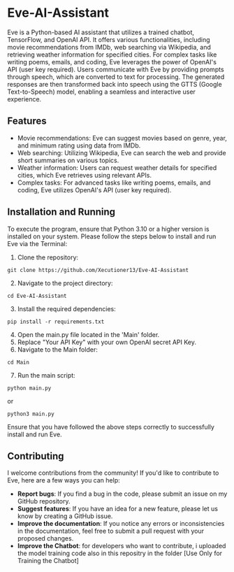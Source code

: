 # Eve-AI-Assistant
Eve is a Python-based AI assistant that utilizes a trained chatbot, TensorFlow, and OpenAI API. It offers various functionalities, including movie recommendations from IMDb, web searching via Wikipedia, and retrieving weather information for specified cities. For complex tasks like writing poems, emails, and coding, Eve leverages the power of OpenAI's API (user key required). Users communicate with Eve by providing prompts through speech, which are converted to text for processing. The generated responses are then transformed back into speech using the GTTS (Google Text-to-Speech) model, enabling a seamless and interactive user experience.
## Features
* Movie recommendations: Eve can suggest movies based on genre, year, and minimum rating using data from IMDb.
* Web searching: Utilizing Wikipedia, Eve can search the web and provide short summaries on various topics.
* Weather information: Users can request weather details for specified cities, which Eve retrieves using relevant APIs.
* Complex tasks: For advanced tasks like writing poems, emails, and coding, Eve utilizes OpenAI's API (user key required).
## Installation and Running
To execute the program, ensure that Python 3.10 or a higher version is installed on your system. Please follow the steps below to install and run Eve via the Terminal:
1. Clone the repository:
```terminal
git clone https://github.com/Xecutioner13/Eve-AI-Assistant
```
2. Navigate to the project directory:
```terminal
cd Eve-AI-Assistant
```
3. Install the required dependencies:
```terminal
pip install -r requirements.txt
```
4. Open the main.py file located in the 'Main' folder.
5. Replace "Your API Key" with your own OpenAI secret API Key.
6. Navigate to the Main folder:
```terminal
cd Main
```
7. Run the main script:
```terminal
python main.py
```
or
```terminal
python3 main.py
```
Ensure that you have followed the above steps correctly to successfully install and run Eve.
## Contributing
I welcome contributions from the community! If you'd like to contribute to Eve, here are a few ways you can help:
* **Report bugs**: If you find a bug in the code, please submit an issue on my GitHub repository.
* **Suggest features**: If you have an idea for a new feature, please let us know by creating a GitHub issue.
* **Improve the documentation**: If you notice any errors or inconsistencies in the documentation, feel free to submit a pull request with your proposed changes.
* **Improve the Chatbot**: for developers who want to contribute, i uploaded the model training code also in this repositry in the folder [Use Only for Training the Chatbot]

